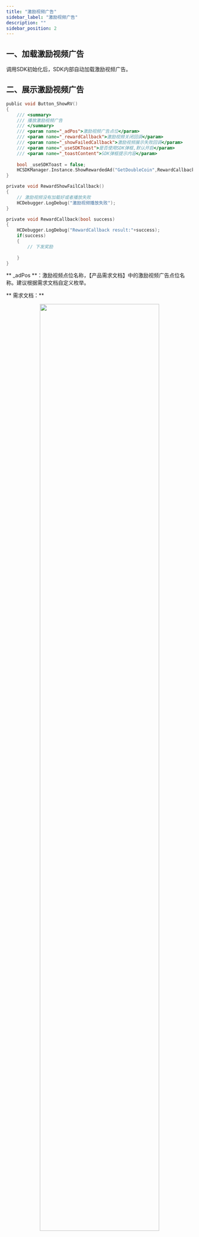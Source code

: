 ```yaml
---
title: "激励视频广告"
sidebar_label: "激励视频广告"
description: ""
sidebar_position: 2
---
```


## 一、加载激励视频广告

调用SDK初始化后，SDK内部自动加载激励视频广告。

## 二、展示激励视频广告
```c
public void Button_ShowRV()
{
    /// <summary>
    /// 播放激励视频广告
    /// </summary>
    /// <param name="_adPos">激励视频广告点位</param>
    /// <param name="_rewardCallback">激励视频关闭回调</param>
    /// <param name="_showFailedCallback">激励视频展示失败回调</param>
    /// <param name="_useSDKToast">是否使用SDK弹框,默认开启</param>
    /// <param name="_toastContent">SDK弹框提示内容</param>
     
    bool _useSDKToast = false;
    HCSDKManager.Instance.ShowRewardedAd("GetDoubleCoin",RewardCallback,RewardShowFailCallback,_useSDKToast,_toastContent);
}

private void RewardShowFailCallback()
{
    // 激励视频没有加载好或者播放失败
    HCDebugger.LogDebug("激励视频播放失败");
}

private void RewardCallback(bool success)
{
    HCDebugger.LogDebug("RewardCallback result:"+success);
    if(success)
    {
        // 下发奖励
        
    }
}
```

** _adPos **：激励视频点位名称，【产品需求文档】中的激励视频广告点位名称。建议根据需求文档自定义枚举。<br/>

** 需求文档：**<br/>

<center>

<img src="../../img/HCSDK/image60.png" width="80%" height="80%"/>

</center>

** 示例：**<br/>

```c
public enum HCRVPositionName
{
    RV_Rocket,
    RV_Bomb,
    RV_Magic,
    RV_Revive
}

HCSDKManager.Instance.ShowRewardedAd(HCRVPositionName.RV_Rocket.ToString(), (callback)=> { }, null, true,"广告未准备好");
```

** RewardCallback **：激励视频关闭回调，(在此回调中处理奖励下发，true: 给用户下发奖励，false: 激励失败，不能下发奖励)<br/>
** RewardShowFailCallback **：激励视频未成功播放回调。<br/>
** _useSDKToast **： SDK 自带弹窗提示，默认开启。游戏可使用游戏弹框更契合游戏。<br/>
** _toastContent **： SDK 弹框提示内容，可根据多语言展示。
